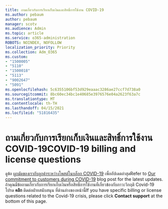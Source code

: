 ```yaml
---
title: ถามเกี่ยวกับการเรียกเก็บเงินและสิทธิ์การใช้งาน COVID-19
ms.author: pebaum
author: pebaum
manager: scotv
ms.audience: Admin
ms.topic: article
ms.service: o365-administration
ROBOTS: NOINDEX, NOFOLLOW
localization_priority: Priority
ms.collection: Adm_O365
ms.custom:
- "1500005"
- "5110"
- "1500018"
- "5113"
- "9002647"
- "5091"
ms.openlocfilehash: 5c6355106bf53d929eaaac3286ae27ccf7d738a0
ms.sourcegitcommit: 8bc60ec34bc1e40685e3976576e04a2623f63a7c
ms.translationtype: MT
ms.contentlocale: th-TH
ms.lasthandoff: 04/15/2021
ms.locfileid: "51816435"
---
```

# <a name="covid-19-billing-and-license-questions"></a><span data-ttu-id="f1809-102">ถามเกี่ยวกับการเรียกเก็บเงินและสิทธิ์การใช้งาน COVID-19</span><span class="sxs-lookup"><span data-stu-id="f1809-102">COVID-19 billing and license questions</span></span>

<span data-ttu-id="f1809-103">ดูข้อ [ผูกมัดของเรากับลูกค้าระหว่างโพสต์ในบล็อก COVID-19](https://www.microsoft.com/microsoft-365/blog/2020/03/05/our-commitment-to-customers-during-covid-19/) เพื่ออัปเดตล่าสุด</span><span class="sxs-lookup"><span data-stu-id="f1809-103">Refer to [Our commitment to customers during COVID-19](https://www.microsoft.com/microsoft-365/blog/2020/03/05/our-commitment-to-customers-during-covid-19/) blog post for the latest updates.</span></span>  <span data-ttu-id="f1809-104">ถ้าคุณมีข้อถามเกี่ยวกับการเรียกเก็บเงินหรือสิทธิ์การใช้งานที่เกี่ยวข้องกับภาวะวิกฤติ Covid-19 โปรด **คลิก** ติดต่อฝ่ายสนับสนุน ที่ด้านล่างของหน้านี้</span><span class="sxs-lookup"><span data-stu-id="f1809-104">If you have specific billing or license questions related to the Covid-19 crisis, please click **Contact support** at the bottom of this page.</span></span>
